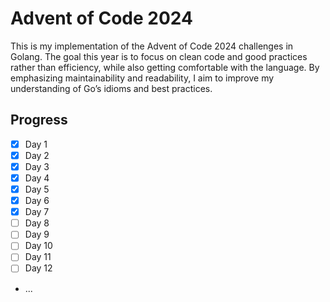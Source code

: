 # Advent of Code 2024

This is my implementation of the Advent of Code 2024 challenges in Golang. The goal this year is to focus on clean code and good practices rather than efficiency, while also getting comfortable with the language. By emphasizing maintainability and readability, I aim to improve my understanding of Go’s idioms and best practices.

## Progress

- [x] Day 1
- [x] Day 2
- [x] Day 3
- [x] Day 4
- [x] Day 5
- [x] Day 6
- [x] Day 7
- [ ] Day 8
- [ ] Day 9
- [ ] Day 10
- [ ] Day 11
- [ ] Day 12
- ...
